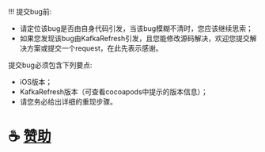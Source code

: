 !!! 提交bug前:

- 请定位该bug是否由自身代码引发，当该bug模糊不清时，您应该继续思索；
- 如果您发现该bug由KafkaRefresh引发，且您能修改源码解决，欢迎您提交解决方案或提交一个request，在此先表示感谢。

提交bug必须包含下列要点:

- iOS版本；
- KafkaRefresh版本（可查看cocoapods中提示的版本信息）；
- 请您务必给出详细的重现步骤。


# ☕️  [赞助](https://github.com/OpenFeyn/KafkaRefresh/blob/master/sponsor.jpg)
